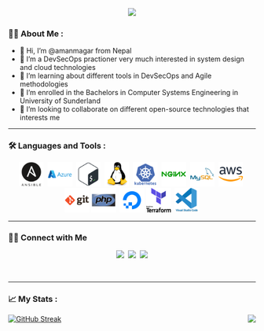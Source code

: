 

<div id="header" align="center">
  <img src="https://media.giphy.com/media/wpoLqr5FT1sY0/giphy.gif" width="300"/>
</div>



### :man_technologist: About Me :

- 👋 Hi, I’m @amanmagar from Nepal
- 👀 I’m a DevSecOps practioner very much interested in system design and cloud technologies
- 🌱 I’m learning about different tools in DevSecOps and Agile methodologies
- 🌱 I’m enrolled in the Bachelors in Computer Systems Engineering in University of Sunderland
- 💞️ I’m looking to collaborate on different open-source technologies that interests me


---

### :hammer_and_wrench: Languages and Tools :
<div align="center">
  <img src="https://github.com/devicons/devicon/blob/master/icons/ansible/ansible-original-wordmark.svg" title="ansible" alt="ansible" width="50" height="50"/>&nbsp;
  <img src="https://github.com/devicons/devicon/blob/master/icons/azure/azure-original-wordmark.svg" title="azure" alt="azure" width="50" height="50"/>&nbsp;
  <img src="https://github.com/devicons/devicon/blob/master/icons/bash/bash-original.svg" title="bash" alt="bash" width="50" height="50"/>&nbsp;
  <img src="https://github.com/devicons/devicon/blob/master/icons/linux/linux-original.svg"  title="linux" alt="linux" width="50" height="50"/>&nbsp;
  <img src="https://github.com/devicons/devicon/blob/master/icons/kubernetes/kubernetes-plain-wordmark.svg" title="kubernetes" alt="kubernetes" width="50" height="50"/>&nbsp;
  <img src="https://github.com/devicons/devicon/blob/master/icons/nginx/nginx-original.svg" title="nginx" alt="nginx" width="50" height="50"/>&nbsp;
  <img src="https://github.com/devicons/devicon/blob/master/icons/mysql/mysql-original-wordmark.svg" title="MySQL"  alt="MySQL" width="50" height="50"/>&nbsp;
  <img src="https://github.com/devicons/devicon/blob/master/icons/amazonwebservices/amazonwebservices-original-wordmark.svg" title="AWS" alt="AWS" width="50" height="50"/>&nbsp;
  <img src="https://github.com/devicons/devicon/blob/master/icons/git/git-original-wordmark.svg" title="Git" **alt="Git" width="50" height="50"/>
    <img src="https://github.com/devicons/devicon/blob/master/icons/php/php-original.svg" title="php" alt="php" width="50" height="50"/>&nbsp;
  <img src="https://github.com/devicons/devicon/blob/master/icons/digitalocean/digitalocean-original.svg" title="digitalocean" **alt="digitalocean" width="50" height="50"/>
    <img src="https://github.com/devicons/devicon/blob/master/icons/terraform/terraform-original-wordmark.svg" title="php" alt="php" width="50" height="50"/>&nbsp;
  <img src="https://github.com/devicons/devicon/blob/master/icons/vscode/vscode-original-wordmark.svg" title="vscode" **alt="vscode" width="50" height="50"/>
</div>

<div>


---

<h3> 🤝🏻 Connect with Me </h3>

<div align="center">

<a href="https://www.instagram.com/__a.man__/" target="_blank" rel="noopener noreferrer"><img src="https://img.icons8.com/plasticine/100/000000/instagram-new.png" width="50" /></a>&nbsp;
<a href="https://www.linkedin.com/in/asm0011/" target="_blank" rel="noopener noreferrer"><img src="https://img.icons8.com/plasticine/100/000000/linkedin.png" width="50" /></a>&nbsp;
<a href="mailto:ido.aman@gmail.com" target="_blank" rel="noopener noreferrer"><img src="https://img.icons8.com/plasticine/100/000000/gmail.png"  width="50" /></a>
</div>&nbsp; 

---
  
### :chart_with_upwards_trend: My Stats :

  [![GitHub Streak](http://github-readme-streak-stats.herokuapp.com?user=amanmagar&theme=dark&count_private=true )](https://git.io/streak-stats)
<img align="right" src="https://github-readme-stats.vercel.app/api?username=amanmagar&theme=tokyonight&show_icons=true" />





<!---
amanmagar/amanmagar is a ✨ special ✨ repository because its `README.md` (this file) appears on your GitHub profile.
You can click the Preview link to take a look at your changes.
--->
